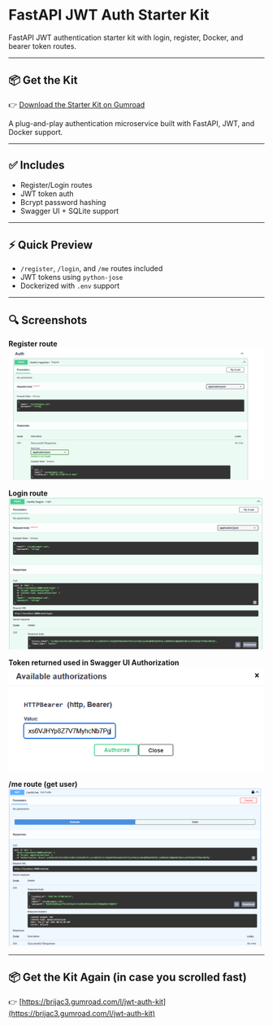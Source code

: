# FastAPI JWT Auth Starter Kit

FastAPI JWT authentication starter kit with login, register, Docker, and bearer token routes.

---

## 📦 Get the Kit

👉 [Download the Starter Kit on Gumroad](https://brijac3.gumroad.com/l/jwt-auth-kit)

A plug-and-play authentication microservice built with FastAPI, JWT, and Docker support.

---

## ✅ Includes

- Register/Login routes
- JWT token auth
- Bcrypt password hashing
- Swagger UI + SQLite support

---

## ⚡ Quick Preview

- `/register`, `/login`, and `/me` routes included
- JWT tokens using `python-jose`
- Dockerized with `.env` support

---

## 🔍 Screenshots

**Register route**  
![register](register_route.png)

**Login route**  
![login](login_route.png)

**Token returned used in Swagger UI Authorization**  
![token](authorization_token.png)

**/me route (get user)**  
![get user](get_user_route.png)



---

## 📦 Get the Kit Again (in case you scrolled fast)

👉 [https://brijac3.gumroad.com/l/jwt-auth-kit](https://brijac3.gumroad.com/l/jwt-auth-kit)
